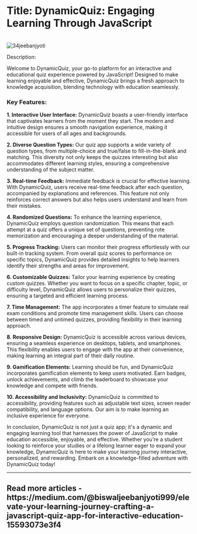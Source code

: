 <h1>Title: DynamicQuiz: Engaging Learning Through JavaScript</h1><br>
<img src="https://miro.medium.com/v2/resize:fit:1400/format:webp/1*aoCihHcRlGIVqGeo2vS0ng.png" alt="34jeebanjyoti" />

Description:

Welcome to DynamicQuiz, your go-to platform for an interactive and educational quiz experience powered by JavaScript! Designed to make learning enjoyable and effective, DynamicQuiz brings a fresh approach to knowledge acquisition, blending technology with education seamlessly.

### Key Features:

**1. Interactive User Interface:**
DynamicQuiz boasts a user-friendly interface that captivates learners from the moment they start. The modern and intuitive design ensures a smooth navigation experience, making it accessible for users of all ages and backgrounds.

**2. Diverse Question Types:**
Our quiz app supports a wide variety of question types, from multiple-choice and true/false to fill-in-the-blank and matching. This diversity not only keeps the quizzes interesting but also accommodates different learning styles, ensuring a comprehensive understanding of the subject matter.

**3. Real-time Feedback:**
Immediate feedback is crucial for effective learning. With DynamicQuiz, users receive real-time feedback after each question, accompanied by explanations and references. This feature not only reinforces correct answers but also helps users understand and learn from their mistakes.

**4. Randomized Questions:**
To enhance the learning experience, DynamicQuiz employs question randomization. This means that each attempt at a quiz offers a unique set of questions, preventing rote memorization and encouraging a deeper understanding of the material.

**5. Progress Tracking:**
Users can monitor their progress effortlessly with our built-in tracking system. From overall quiz scores to performance on specific topics, DynamicQuiz provides detailed insights to help learners identify their strengths and areas for improvement.

**6. Customizable Quizzes:**
Tailor your learning experience by creating custom quizzes. Whether you want to focus on a specific chapter, topic, or difficulty level, DynamicQuiz allows users to personalize their quizzes, ensuring a targeted and efficient learning process.

**7. Time Management:**
The app incorporates a timer feature to simulate real exam conditions and promote time management skills. Users can choose between timed and untimed quizzes, providing flexibility in their learning approach.

**8. Responsive Design:**
DynamicQuiz is accessible across various devices, ensuring a seamless experience on desktops, tablets, and smartphones. This flexibility enables users to engage with the app at their convenience, making learning an integral part of their daily routine.

**9. Gamification Elements:**
Learning should be fun, and DynamicQuiz incorporates gamification elements to keep users motivated. Earn badges, unlock achievements, and climb the leaderboard to showcase your knowledge and compete with friends.

**10. Accessibility and Inclusivity:**
DynamicQuiz is committed to accessibility, providing features such as adjustable text sizes, screen reader compatibility, and language options. Our aim is to make learning an inclusive experience for everyone.

In conclusion, DynamicQuiz is not just a quiz app; it's a dynamic and engaging learning tool that harnesses the power of JavaScript to make education accessible, enjoyable, and effective. Whether you're a student looking to reinforce your studies or a lifelong learner eager to expand your knowledge, DynamicQuiz is here to make your learning journey interactive, personalized, and rewarding. Embark on a knowledge-filled adventure with DynamicQuiz today!
<hr>
<h2>Read more articles - https://medium.com/@biswaljeebanjyoti999/elevate-your-learning-journey-crafting-a-javascript-quiz-app-for-interactive-education-15593073e3f4</h2>
